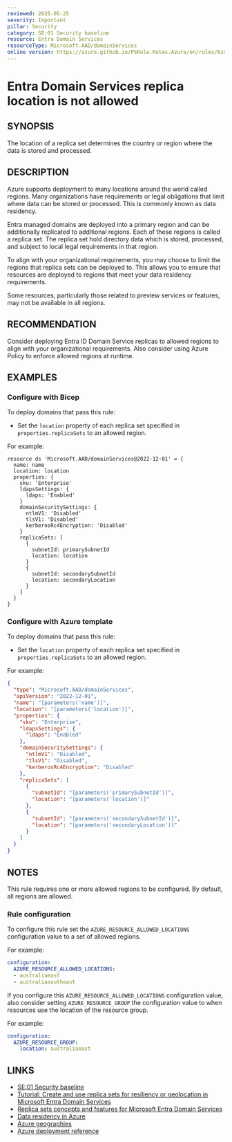 ```yaml
---
reviewed: 2025-05-25
severity: Important
pillar: Security
category: SE:01 Security baseline
resource: Entra Domain Services
resourceType: Microsoft.AAD/domainServices
online version: https://azure.github.io/PSRule.Rules.Azure/en/rules/Azure.EntraDS.ReplicaLocation/
---
```


# Entra Domain Services replica location is not allowed

## SYNOPSIS

The location of a replica set determines the country or region where the data is stored and processed.

## DESCRIPTION

Azure supports deployment to many locations around the world called regions.
Many organizations have requirements or legal obligations that limit where data can be stored or processed.
This is commonly known as data residency.

Entra managed domains are deployed into a primary region and can be additionally replicated to additional regions.
Each of these regions is called a replica set.
The replica set hold directory data which is stored, processed, and subject to local legal requirements in that region.

To align with your organizational requirements, you may choose to limit the regions that replica sets can be deployed to.
This allows you to ensure that resources are deployed to regions that meet your data residency requirements.

Some resources, particularly those related to preview services or features, may not be available in all regions.

## RECOMMENDATION

Consider deploying Entra ID Domain Service replicas to allowed regions to align with your organizational requirements.
Also consider using Azure Policy to enforce allowed regions at runtime.

## EXAMPLES

### Configure with Bicep

To deploy domains that pass this rule:

- Set the `location` property of each replica set specified in `properties.replicaSets` to an allowed region.

For example:

```bicep
resource ds 'Microsoft.AAD/domainServices@2022-12-01' = {
  name: name
  location: location
  properties: {
    sku: 'Enterprise'
    ldapsSettings: {
      ldaps: 'Enabled'
    }
    domainSecuritySettings: {
      ntlmV1: 'Disabled'
      tlsV1: 'Disabled'
      kerberosRc4Encryption: 'Disabled'
    }
    replicaSets: [
      {
        subnetId: primarySubnetId
        location: location
      }
      {
        subnetId: secondarySubnetId
        location: secondaryLocation
      }
    ]
  }
}
```

<!-- external:avm avm/res/aad/domain-service replicaSets[*].location -->

### Configure with Azure template

To deploy domains that pass this rule:

- Set the `location` property of each replica set specified in `properties.replicaSets` to an allowed region.

For example:

```json
{
  "type": "Microsoft.AAD/domainServices",
  "apiVersion": "2022-12-01",
  "name": "[parameters('name')]",
  "location": "[parameters('location')]",
  "properties": {
    "sku": "Enterprise",
    "ldapsSettings": {
      "ldaps": "Enabled"
    },
    "domainSecuritySettings": {
      "ntlmV1": "Disabled",
      "tlsV1": "Disabled",
      "kerberosRc4Encryption": "Disabled"
    },
    "replicaSets": [
      {
        "subnetId": "[parameters('primarySubnetId')]",
        "location": "[parameters('location')]"
      },
      {
        "subnetId": "[parameters('secondarySubnetId')]",
        "location": "[parameters('secondaryLocation')]"
      }
    ]
  }
}
```

## NOTES

This rule requires one or more allowed regions to be configured.
By default, all regions are allowed.

### Rule configuration

<!-- module:config rule AZURE_RESOURCE_ALLOWED_LOCATIONS -->

To configure this rule set the `AZURE_RESOURCE_ALLOWED_LOCATIONS` configuration value to a set of allowed regions.

For example:

```yaml
configuration:
  AZURE_RESOURCE_ALLOWED_LOCATIONS:
  - australiaeast
  - australiasoutheast
```

If you configure this `AZURE_RESOURCE_ALLOWED_LOCATIONS` configuration value,
also consider setting `AZURE_RESOURCE_GROUP` the configuration value to when resources use the location of the resource group.

For example:

```yaml
configuration:
  AZURE_RESOURCE_GROUP:
    location: australiaeast
```

## LINKS

- [SE:01 Security baseline](https://learn.microsoft.com/azure/well-architected/security/establish-baseline)
- [Tutorial: Create and use replica sets for resiliency or geolocation in Microsoft Entra Domain Services](https://learn.microsoft.com/entra/identity/domain-services/tutorial-create-replica-set)
- [Replica sets concepts and features for Microsoft Entra Domain Services](https://learn.microsoft.com/entra/identity/domain-services/concepts-replica-sets)
- [Data residency in Azure](https://azure.microsoft.com/explore/global-infrastructure/data-residency/#overview)
- [Azure geographies](https://azure.microsoft.com/explore/global-infrastructure/geographies/#geographies)
- [Azure deployment reference](https://learn.microsoft.com/azure/templates/microsoft.aad/domainservices)
